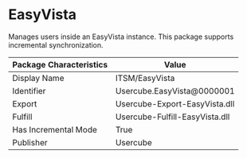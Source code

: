 # EasyVista

Manages users inside an EasyVista instance. This package supports incremental synchronization.

| Package Characteristics | Value                          |
| ----------------------- | ------------------------------ |
| Display Name            | ITSM/EasyVista                 |
| Identifier              | Usercube.EasyVista@0000001     |
| Export                  | Usercube-Export-EasyVista.dll  |
| Fulfill                 | Usercube-Fulfill-EasyVista.dll |
| Has Incremental Mode    | True                           |
| Publisher               | Usercube                       |
